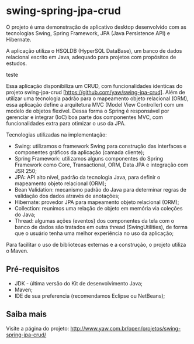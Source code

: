 swing-spring-jpa-crud
=====================

O projeto é uma demonstração de aplicativo desktop desenvolvido com as tecnologias Swing, Spring Framework, JPA (Java Persistence API) e Hibernate.

A aplicação utiliza o HSQLDB (HyperSQL DataBase), um banco de dados relacional escrito em Java, adequado para projetos com propósitos de estudos.

teste

Essa aplicação disponibiliza um CRUD, com funcionalidades identicas do projeto swing-jpa-crud [https://github.com/yaw/swing-jpa-crud].
Além de utilizar uma tecnologia padrão para o mapeamento objeto relacional (ORM), essa aplicação define a arquitetura MVC (Model View Controller) com um modelo de objetos flexível. Dessa forma o Spring é responsável por gerenciar e integrar (IoC) boa parte dos componentes MVC, com funcionalidades extra para otimizar o uso da JPA.

Tecnologias utilizadas na implementação:
* Swing: utilizamos o framework Swing para construção das interfaces e componentes gráficos da aplicação (camada cliente);
* Spring Framework: utilizamos alguns componentes do Spring Framework como Core, Transactional, ORM, Data JPA e integração com JSR 250;
* JPA: API alto nível, padrão da tecnologia Java, para definir o mapeamento objeto relacional (ORM);
* Bean Validation: mecanismo padrão do Java para determinar regras de validação dos dados através de anotações;
* Hibernate: provedor JPA para mapeamento objeto relacional (ORM);
* Collection: reunimos uma relação de objeto em memória via coleções do Java;
* Thread: algumas ações (eventos) dos componentes da tela com o banco de dados são tratados em outra thread (SwingUtilities), de forma que o usuário tenha uma melhor experiência no uso da aplicação;

Para facilitar o uso de bibliotecas externas e a construção, o projeto utiliza o Maven.

Pré-requisitos
-------
* JDK - última versão do Kit de desenvolvimento Java;
* Maven;
* IDE de sua preferencia (recomendamos Eclipse ou NetBeans);

Saiba mais
-------
Visite a página do projeto:
http://www.yaw.com.br/open/projetos/swing-spring-jpa-crud/
